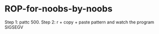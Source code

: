 # ROP-for-noobs-by-noobs

Step 1: pattc 500. Step 2: r + copy + paste pattern and watch the program SIGSEGV
